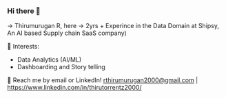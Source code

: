 ### Hi there 👋

-> Thirumurugan R, here
-> 2yrs + Experince in the Data Domain at Shipsy, An AI based Supply chain SaaS company)

🌱 Interests:
- Data Analytics (AI/ML)
- Dashboarding and Story telling


💬 Reach me by email or LinkedIn! rthirumurugan2000@gmail.com | https://www.linkedin.com/in/thirutorrentz2000/


<!--
**rthirumurugan2000/rthirumurugan2000** is a ✨ _special_ ✨ repository because its `README.md` (this file) appears on your GitHub profile.

Here are some ideas to get you started:

- 🔭 I’m currently working on ...
- 🌱 I’m currently learning ...
- 👯 I’m looking to collaborate on ...
- 🤔 I’m looking for help with ...
- 💬 Ask me about ...
- 📫 How to reach me: ...
- 😄 Pronouns: ...
- ⚡ Fun fact: ...
-->
